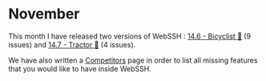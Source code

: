 # November
This month I have released two versions of WebSSH : [14.6 - Bicyclist :bicyclist:](/documentation/changelog/14.6/) (9 issues) and [14.7 - Tractor :tractor:](/documentation/changelog/14.7/) (4 issues).

We have also written a [Competitors](/documentation/competitors) page in order to list all missing features that you would like to have inside WebSSH.